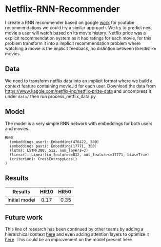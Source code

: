 # Netflix-RNN-Recommender
I create a RNN recommender based on google [work](https://static.googleusercontent.com/media/research.google.com/en//pubs/archive/46488.pdf) for youtube recommendations we could try a similar approach. We try to predict next movie a user will watch based on its movie history. Netflix price was a explicit recommendation system as it had ratings for each movie, for this problem transform it into a implicit recommendation problem where watching a movie is the implicit feedback, no distintion between like/dislike movies.


## Data
We need to transform netflix data into an implicit format where we build a context feature containing movie_id for each user. Download the data from https://www.kaggle.com/netflix-inc/netflix-prize-data and uncompress it under `data/` then run process_netflix_data.py

## Model

The model is a very simple RNN network with embeddings for both users and movies.

```
RNN(
  (embeddings_user): Embedding(476422, 300)
  (embeddings_past): Embedding(17771, 300)
  (lstm): LSTM(300, 512, num_layers=3)
  (linear): Linear(in_features=812, out_features=17771, bias=True)
  (criterion): CrossEntropyLoss()
)
```

## Results

| Results        | HR10           | HR50  |
| ------------- |:-------------:| -----:|
| Initial model     | 0.17 | 0.35 |


## Future work
This line of research has been continued by other teams by adding a hierarchical context [here](https://arxiv.org/pdf/1706.04148.pdf) and even adding attention layers to optimize it [here](https://www.ijcai.org/Proceedings/2018/0546.pdf). This could be an improvement on the model present here


